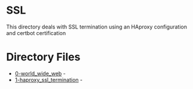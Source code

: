 # SSL

This directory deals with SSL termination using an HAproxy configuration and certbot certification


# Directory Files

* [0-world_wide_web](0-world_wide_web) - 
* [1-haproxy_ssl_termination](1-haproxy_ssl_termination) - 
